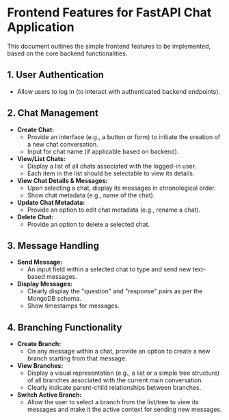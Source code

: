 # Frontend Features for FastAPI Chat Application

This document outlines the simple frontend features to be implemented, based on the core backend functionalities.

## 1. User Authentication
-   Allow users to log in (to interact with authenticated backend endpoints).

## 2. Chat Management
-   **Create Chat:**
    -   Provide an interface (e.g., a button or form) to initiate the creation of a new chat conversation.
    -   Input for chat name (if applicable based on backend).
-   **View/List Chats:**
    -   Display a list of all chats associated with the logged-in user.
    -   Each item in the list should be selectable to view its details.
-   **View Chat Details & Messages:**
    -   Upon selecting a chat, display its messages in chronological order.
    -   Show chat metadata (e.g., name of the chat).
-   **Update Chat Metadata:**
    -   Provide an option to edit chat metadata (e.g., rename a chat).
-   **Delete Chat:**
    -   Provide an option to delete a selected chat.

## 3. Message Handling
-   **Send Message:**
    -   An input field within a selected chat to type and send new text-based messages.
-   **Display Messages:**
    -   Clearly display the "question" and "response" pairs as per the MongoDB schema.
    -   Show timestamps for messages.

## 4. Branching Functionality
-   **Create Branch:**
    -   On any message within a chat, provide an option to create a new branch starting from that message.
-   **View Branches:**
    -   Display a visual representation (e.g., a list or a simple tree structure) of all branches associated with the current main conversation.
    -   Clearly indicate parent-child relationships between branches.
-   **Switch Active Branch:**
    -   Allow the user to select a branch from the list/tree to view its messages and make it the active context for sending new messages. 